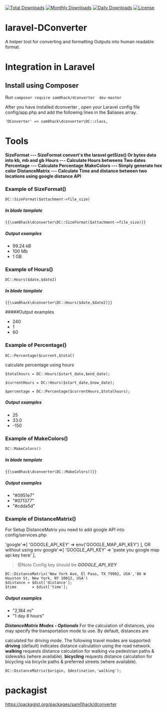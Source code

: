 [![Total Downloads](https://poser.pugx.org/sam0hack/dconverter/downloads)](https://packagist.org/packages/sam0hack/dconverter)
[![Monthly Downloads](https://poser.pugx.org/sam0hack/dconverter/d/monthly)](https://packagist.org/packages/sam0hack/dconverter)
[![Daily Downloads](https://poser.pugx.org/sam0hack/dconverter/d/daily)](https://packagist.org/packages/sam0hack/dconverter)
[![License](https://poser.pugx.org/sam0hack/dconverter/license)](https://packagist.org/packages/sam0hack/dconverter)
# laravel-DConverter
A helper tool for converting and formatting Outputs into human readable format.

# Integration in Laravel

## Install using Composer

Run `composer require sam0hack/dconverter  dev-master`

After you have installed dconverter , open your Laravel config file config/app.php and add the following lines in the $aliases array.

`'DConverter' => sam0hack\dconverter\DC::class,`

# Tools
**SizeFormat --- SizeFormat convert's the laravel getSize() Or bytes data into kb, mb and gb**
**Hours        --- Calculate Hours betweens Two dates**
**Percentage --- Calculate Percentage**
 **MakeColors --- Simply generate hex color**
**DistanceMatrix --- Calculate Time and distance between two locations using google distance API**

### Example of SizeFormat()

`DC::SizeFormat($attachment->file_size)`

##### In blade tamplate
`{{\sam0hack\dconverter\DC::SizeFormat($attachment->file_size)}}`

##### Output examples
* 99.24 kB
* 100 Mb
* 1 GB

### Example of Hours()

`DC::Hours($date,$date2)`

##### In blade tamplate
`{{\sam0hack\dconverter\DC::Hours($date,$date2)}}`

#####Output examples
* 240
* 1
* 60



### Example of Percentage()


    DC::Percentage($current,$total)

 calculate percentage using hours

    $totalhours = DC::Hours($start_date,$end_date);
    
    $currentHours = DC::Hours($start_date,$now_date);
    
    $percentage = DC::Percentage($currentHours,$totalhours);

##### Output examples
* 25
* 33.0
* -150


### Example of MakeColors()

`DC::MakeColors()`

##### In blade tamplate
`{{\sam0hack\dconverter\DC::MakeColors()}}`

##### Output examples
* "#0951e7"
* "#071377"
* "#cdda5d"


### Example of DistanceMatrix()
For Setup DistanceMatrix you need to add google API into config/services.php

'google'=>[
      'GOOGLE_API_KEY' => env('GOOGLE_MAP_API_KEY')
    ],
    OR without using env
 google'=>[
      'GOOGLE_API_KEY' => 'paste you google map api key here'
    ],   

> @Note Config key should be ***GOOGLE_API_KEY***

    DC::DistanceMatrix('New York Ave, El Paso, TX 79902, USA','86 W Houston St, New York, NY 10012, USA')
    $distance = $dist['distance'];
    $time	    = $dist['time'];

##### Output examples
* "2,184 mi"
*  "1 day 8 hours"

***DistanceMatrix Modes - Optionals***
For the calculation of distances, you may specify the transportation mode to use. By default, distances are 

 calculated for driving mode. The following travel modes are supported:
**driving** (default) indicates distance calculation using the road network.
**walking** requests distance calculation for walking via pedestrian paths & sidewalks (where available).
**bicycling** requests distance calculation for bicycling via bicycle paths & preferred streets (where available).

 

    DC::DistanceMatrix($origin, $destination,'walking');


# packagist
https://packagist.org/packages/sam0hack/dconverter



